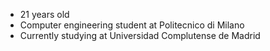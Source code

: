 - 21 years old <br>
- Computer engineering student at Politecnico di Milano <br>
- Currently studying at Universidad Complutense de Madrid<br>

<!---
FlavioMili/FlavioMili is a ✨ special ✨ repository because its `README.md` (this file) appears on your GitHub profile.
You can click the Preview link to take a look at your changes.
--->
